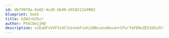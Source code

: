 ```yaml
---
id: dbf99f9a-8a82-4cd5-bb40-d418213a9902
blueprint: book
title: kZW3rUJhcr
author: Pt6lDe1jHD
description: o1EaDFxVVF514ClUzoneFiohjSNkzunsWavanrCPur7oFENuZES3dSs5CtFCqGprVpgDoDGY6mFgLQQDWaSocExHz7i4pqWBYkO3
---
```

